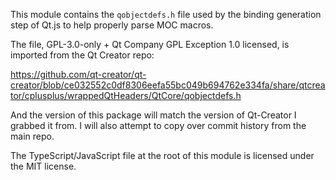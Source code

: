 This module contains the `qobjectdefs.h` file used by the binding generation step of Qt.js to help properly parse MOC macros.

The file, GPL-3.0-only + Qt Company GPL Exception 1.0 licensed, is imported from the Qt Creator repo:

https://github.com/qt-creator/qt-creator/blob/ce032552c0df8306eefa55bc049b694762e334fa/share/qtcreator/cplusplus/wrappedQtHeaders/QtCore/qobjectdefs.h

And the version of this package will match the version of Qt-Creator I grabbed it from. I will also attempt to copy over commit history from the main repo.

The TypeScript/JavaScript file at the root of this module is licensed under the MIT license.
